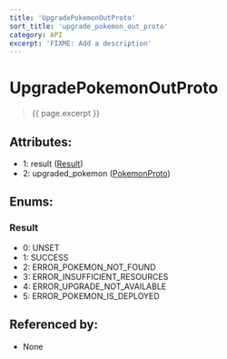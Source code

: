 ```yaml
---
title: 'UpgradePokemonOutProto'
sort_title: 'upgrade_pokemon_out_proto'
category: API
excerpt: 'FIXME: Add a description'
---
```


[comment]: <> (THIS PART IS GENERATED - AKA DON'T EDIT THIS PART MANUALLY)

# UpgradePokemonOutProto

> {{ page.excerpt }}

## Attributes:

- 1: result ([Result](#result))
- 2: upgraded_pokemon ([PokemonProto](../PokemonProto/))

## Enums:

### Result
- 0: UNSET
- 1: SUCCESS
- 2: ERROR_POKEMON_NOT_FOUND
- 3: ERROR_INSUFFICIENT_RESOURCES
- 4: ERROR_UPGRADE_NOT_AVAILABLE
- 5: ERROR_POKEMON_IS_DEPLOYED

## Referenced by:

- None

[comment]: <> (YOU CAN EDIT AFTER THIS)
